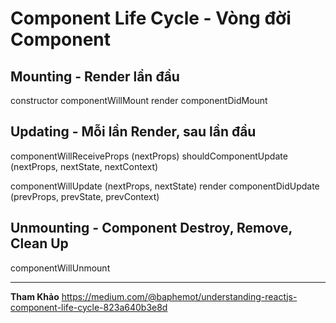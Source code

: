# Component Life Cycle - Vòng đời Component

## Mounting - Render lần đầu

constructor
componentWillMount
render
componentDidMount

## Updating - Mỗi lần Render, sau lần đầu

componentWillReceiveProps (nextProps)
shouldComponentUpdate (nextProps, nextState, nextContext)

componentWillUpdate (nextProps, nextState)
render
componentDidUpdate (prevProps, prevState, prevContext)

## Unmounting - Component Destroy, Remove, Clean Up

componentWillUnmount


---
**Tham Khảo**
https://medium.com/@baphemot/understanding-reactjs-component-life-cycle-823a640b3e8d